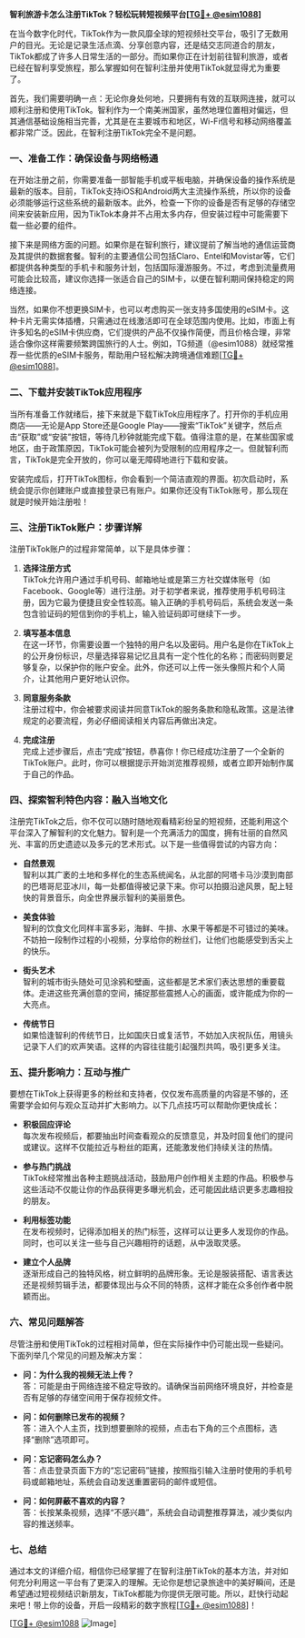 **智利旅游卡怎么注册TikTok？轻松玩转短视频平台[[TG💪+ @esim1088](https://t.me/s/esim1088)]**

在当今数字化时代，TikTok作为一款风靡全球的短视频社交平台，吸引了无数用户的目光。无论是记录生活点滴、分享创意内容，还是结交志同道合的朋友，TikTok都成了许多人日常生活的一部分。而如果你正在计划前往智利旅游，或者已经在智利享受旅程，那么掌握如何在智利注册并使用TikTok就显得尤为重要了。

首先，我们需要明确一点：无论你身处何地，只要拥有有效的互联网连接，就可以顺利注册和使用TikTok。智利作为一个南美洲国家，虽然地理位置相对偏远，但其通信基础设施相当完善，尤其是在主要城市和地区，Wi-Fi信号和移动网络覆盖都非常广泛。因此，在智利注册TikTok完全不是问题。

### **一、准备工作：确保设备与网络畅通**

在开始注册之前，你需要准备一部智能手机或平板电脑，并确保设备的操作系统是最新的版本。目前，TikTok支持iOS和Android两大主流操作系统，所以你的设备必须能够运行这些系统的最新版本。此外，检查一下你的设备是否有足够的存储空间来安装新应用，因为TikTok本身并不占用太多内存，但安装过程中可能需要下载一些必要的组件。

接下来是网络方面的问题。如果你是在智利旅行，建议提前了解当地的通信运营商及其提供的数据套餐。智利的主要通信公司包括Claro、Entel和Movistar等，它们都提供各种类型的手机卡和服务计划，包括国际漫游服务。不过，考虑到流量费用可能会比较高，建议你选择一张适合自己的SIM卡，以便在智利期间保持稳定的网络连接。

当然，如果你不想更换SIM卡，也可以考虑购买一张支持多国使用的eSIM卡。这种卡片无需实体插槽，只需通过在线激活即可在全球范围内使用。比如，市面上有许多知名的eSIM卡供应商，它们提供的产品不仅操作简便，而且价格合理，非常适合像你这样需要频繁跨国旅行的人士。例如，TG频道（@esim1088）就经常推荐一些优质的eSIM卡服务，帮助用户轻松解决跨境通信难题[[TG💪+ @esim1088](https://t.me/s/esim1088)]。

### **二、下载并安装TikTok应用程序**

当所有准备工作就绪后，接下来就是下载TikTok应用程序了。打开你的手机应用商店——无论是App Store还是Google Play——搜索“TikTok”关键字，然后点击“获取”或“安装”按钮，等待几秒钟就能完成下载。值得注意的是，在某些国家或地区，由于政策原因，TikTok可能会被列为受限制的应用程序之一。但就智利而言，TikTok是完全开放的，你可以毫无障碍地进行下载和安装。

安装完成后，打开TikTok图标，你会看到一个简洁直观的界面。初次启动时，系统会提示你创建账户或直接登录已有账户。如果你还没有TikTok账号，那么现在就是时候开始注册啦！

### **三、注册TikTok账户：步骤详解**

注册TikTok账户的过程非常简单，以下是具体步骤：

1. **选择注册方式**  
   TikTok允许用户通过手机号码、邮箱地址或是第三方社交媒体账号（如Facebook、Google等）进行注册。对于初学者来说，推荐使用手机号码注册，因为它最为便捷且安全性较高。输入正确的手机号码后，系统会发送一条包含验证码的短信到你的手机上，输入验证码即可继续下一步。

2. **填写基本信息**  
   在这一环节，你需要设置一个独特的用户名以及密码。用户名是你在TikTok上的公开身份标识，尽量选择容易记忆且具有一定个性化的名称；而密码则要足够复杂，以保护你的账户安全。此外，你还可以上传一张头像照片和个人简介，让其他用户更好地认识你。

3. **同意服务条款**  
   注册过程中，你会被要求阅读并同意TikTok的服务条款和隐私政策。这是法律规定的必要流程，务必仔细阅读相关内容后再做出决定。

4. **完成注册**  
   完成上述步骤后，点击“完成”按钮，恭喜你！你已经成功注册了一个全新的TikTok账户。此时，你可以根据提示开始浏览推荐视频，或者立即开始制作属于自己的作品。

### **四、探索智利特色内容：融入当地文化**

注册完TikTok之后，你不仅可以随时随地观看精彩纷呈的短视频，还能利用这个平台深入了解智利的文化魅力。智利是一个充满活力的国度，拥有壮丽的自然风光、丰富的历史遗迹以及多元的艺术形式。以下是一些值得尝试的内容方向：

- **自然景观**  
  智利以其广袤的土地和多样化的生态系统闻名，从北部的阿塔卡马沙漠到南部的巴塔哥尼亚冰川，每一处都值得被记录下来。你可以拍摄沿途风景，配上轻快的背景音乐，向全世界展示智利的美丽景色。
  
- **美食体验**  
  智利的饮食文化同样丰富多彩，海鲜、牛排、水果干等都是不可错过的美味。不妨拍一段制作过程的小视频，分享给你的粉丝们，让他们也能感受到舌尖上的快乐。

- **街头艺术**  
  智利的城市街头随处可见涂鸦和壁画，这些都是艺术家们表达思想的重要载体。走进这些充满创意的空间，捕捉那些震撼人心的画面，或许能成为你的一大亮点。

- **传统节日**  
  如果恰逢智利的传统节日，比如国庆日或复活节，不妨加入庆祝队伍，用镜头记录下人们的欢声笑语。这样的内容往往能引起强烈共鸣，吸引更多关注。

### **五、提升影响力：互动与推广**

要想在TikTok上获得更多的粉丝和支持者，仅仅发布高质量的内容是不够的，还需要学会如何与观众互动并扩大影响力。以下几点技巧可以帮助你更快成长：

- **积极回应评论**  
  每次发布视频后，都要抽出时间查看观众的反馈意见，并及时回复他们的提问或建议。这样不仅能拉近与粉丝的距离，还能激发他们持续关注的热情。

- **参与热门挑战**  
  TikTok经常推出各种主题挑战活动，鼓励用户创作相关主题的作品。积极参与这些活动不仅能让你的作品获得更多曝光机会，还可能因此结识更多志趣相投的朋友。

- **利用标签功能**  
  在发布视频时，记得添加相关的热门标签，这样可以让更多人发现你的作品。同时，也可以关注一些与自己兴趣相符的话题，从中汲取灵感。

- **建立个人品牌**  
  逐渐形成自己的独特风格，树立鲜明的品牌形象。无论是服装搭配、语言表达还是视频剪辑手法，都要体现出与众不同的特质，这样才能在众多创作者中脱颖而出。

### **六、常见问题解答**

尽管注册和使用TikTok的过程相对简单，但在实际操作中仍可能出现一些疑问。下面列举几个常见的问题及解决方案：

- **问：为什么我的视频无法上传？**  
  答：可能是由于网络连接不稳定导致的。请确保当前网络环境良好，并检查是否有足够的存储空间用于保存视频文件。

- **问：如何删除已发布的视频？**  
  答：进入个人主页，找到想要删除的视频，点击右下角的三个点图标，选择“删除”选项即可。

- **问：忘记密码怎么办？**  
  答：点击登录页面下方的“忘记密码”链接，按照指引输入注册时使用的手机号码或邮箱地址，系统会自动发送重置密码的邮件或短信。

- **问：如何屏蔽不喜欢的内容？**  
  答：长按某条视频，选择“不感兴趣”，系统会自动调整推荐算法，减少类似内容的推送频率。

### **七、总结**

通过本文的详细介绍，相信你已经掌握了在智利注册TikTok的基本方法，并对如何充分利用这一平台有了更深入的理解。无论你是想记录旅途中的美好瞬间，还是希望通过短视频结识新朋友，TikTok都能为你提供无限可能。所以，赶快行动起来吧！带上你的设备，开启一段精彩的数字旅程[[TG💪+ @esim1088](https://t.me/s/esim1088)]！

[[TG💪+ @esim1088](https://t.me/s/esim1088) ![Image](https://i.postimg.cc/4NQfJmqS/Snipaste-2025-05-13-00-14-12.png)]